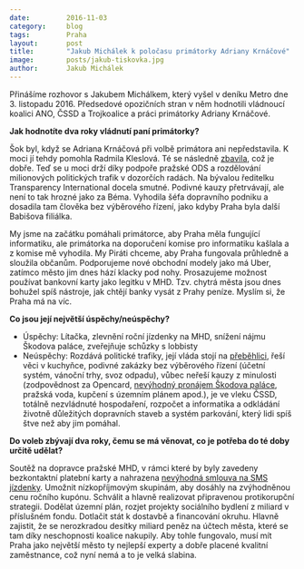 ```yaml
---
date:         2016-11-03
category:     blog
tags:         Praha
layout:       post
title:        "Jakub Michálek k poločasu primátorky Adriany Krnáčové" 
image:        posts/jakub-tiskovka.jpg
author:       Jakub Michálek
---
```


Přinášíme rozhovor s Jakubem Michálkem, který vyšel v deníku Metro dne 3. listopadu 2016. Předsedové opozičních stran v něm hodnotili vládnoucí koalici ANO, ČSSD a Trojkoalice a práci primátorky Adriany Krnáčové.

**Jak hodnotíte dva roky vládnutí paní primátorky?**

Šok byl, když se Adriana Krnáčová při volbě primátora ani nepředstavila. K moci jí tehdy pomohla Radmila Kleslová. Té se následně [zbavila](http://www.piratskelisty.cz/clanek-1496-kleslova-odesla-trafiky-zustavaji), což je dobře. Teď se u moci drží díky podpoře pražské ODS a rozdělování milionových politických trafik v dozorčích radách. Na bývalou ředitelku Transparency International docela smutné. Podivné kauzy přetrvávají, ale není to tak hrozné jako za Béma. Vyhodila šéfa dopravního podniku a dosadila tam člověka bez výběrového řízení, jako kdyby Praha byla další Babišova filiálka. 

My jsme na začátku pomáhali primátorce, aby Praha měla fungující informatiku, ale primátorka na doporučení komise pro informatiku kašlala a z komise mě vyhodila. My Piráti chceme, aby Praha fungovala průhledně a sloužila občanům. Podporujeme nové obchodní modely jako má Uber, zatímco město jim dnes hází klacky pod nohy. Prosazujeme možnost používat bankovní karty jako legitku v MHD. Tzv. chytrá města jsou dnes bohužel spíš nástroje, jak chtějí banky vysát z Prahy peníze. Myslím si, že Praha má na víc. 
 
**Co jsou její největší úspěchy/neúspěchy?**
 
* Úspěchy: Lítačka, zlevnění roční jízdenky na MHD, snížení nájmu Škodova paláce, zveřejňuje schůzky s lobbisty
* Neúspěchy: Rozdává politické trafiky, její vláda stojí na [přeběhlici](https://praha.pirati.cz/monika.html), řeší věci v kuchyňce, podivné zakázky bez výběrového řízení (účetní systém, vánoční trhy, svoz odpadu), vůbec neřeší kauzy z minulosti (zodpovědnost za Opencard, [nevýhodný pronájem Škodova paláce](https://praha.pirati.cz/k-tiskove-konferenci.html), pražská voda, kupčení s územním plánem apod.), je ve vleku ČSSD, totálně nezvládnuté hospodaření, rozpočet a informatika a odkládání životně důležitých dopravních staveb a systém parkování, který lidi spíš štve než aby jim pomáhal.
 
**Do voleb zbývají dva roky, čemu se má  věnovat, co je potřeba do té doby určitě udělat?**

Soutěž na dopravce pražské MHD, v rámci které by byly zavedeny bezkontaktní platební karty a nahrazena [nevýhodná smlouva na SMS jízdenky](https://praha.pirati.cz/sms-jizdenky.html). Umožnit nízkopříjmovým skupinám, aby dosáhly na zvýhodněnou cenu ročního kupónu. Schválit a hlavně realizovat připravenou protikorupční strategii. Dodělat územní plán, rozjet projekty sociálního bydlení z miliard v příslušném fondu. Dotlačit stát k dostavbě a financování okruhu. Hlavně zajistit, že se nerozkradou desítky miliard peněz na účtech města, které se tam díky neschopnosti koalice nakupily. Aby tohle fungovalo, musí mít Praha jako největší město ty nejlepší experty a dobře placené kvalitní zaměstnance, což nyní nemá a to je velká slabina.

